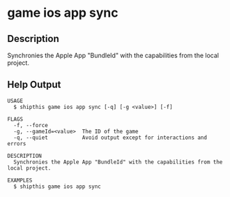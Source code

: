 # game ios app sync

## Description

Synchronies the Apple App &#34;BundleId&#34; with the capabilities from the local project.

## Help Output

```
USAGE
  $ shipthis game ios app sync [-q] [-g <value>] [-f]

FLAGS
  -f, --force
  -g, --gameId=<value>  The ID of the game
  -q, --quiet           Avoid output except for interactions and errors

DESCRIPTION
  Synchronies the Apple App "BundleId" with the capabilities from the local project.

EXAMPLES
  $ shipthis game ios app sync
```